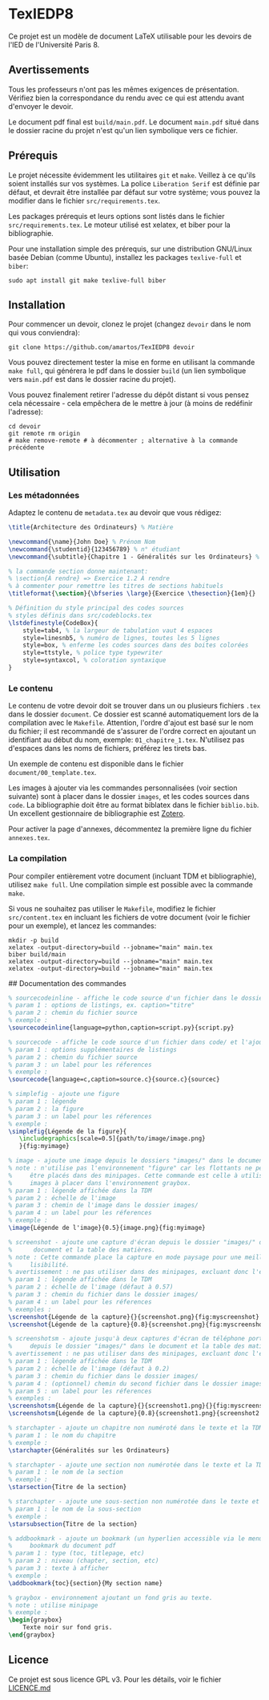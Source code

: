 # TexIEDP8

Ce projet est un modèle de document LaTeX utilisable pour les devoirs de
l'IED de l'Université Paris 8.

## Avertissements

Tous les professeurs n'ont pas les mêmes exigences de présentation. Vérifiez
bien la correspondance du rendu avec ce qui est attendu avant d'envoyer le
devoir.

Le document pdf final est `build/main.pdf`. Le document `main.pdf` situé dans le
dossier racine du projet n'est qu'un lien symbolique vers ce fichier.

## Prérequis

Le projet nécessite évidemment les utilitaires `git` et `make`. Veillez à ce
qu'ils soient installés sur vos systèmes. La police `Liberation Serif` est
définie par défaut, et devrait être installée par défaut sur votre système;
vous pouvez la modifier dans le fichier `src/requirements.tex`.

Les packages prérequis et leurs options sont listés dans le fichier
`src/requirements.tex`. Le moteur utilisé est xelatex, et biber pour la
bibliographie.

Pour une installation simple des prérequis, sur une distribution GNU/Linux basée
Debian (comme Ubuntu), installez les packages `texlive-full` et `biber`:

```
sudo apt install git make texlive-full biber
```

## Installation

Pour commencer un devoir, clonez le projet (changez `devoir` dans le nom qui
vous conviendra):

```
git clone https://github.com/amartos/TexIEDP8 devoir
```

Vous pouvez directement tester la mise en forme en utilisant la commande `make
full`, qui générera le pdf dans le dossier `build` (un lien symbolique vers
`main.pdf` est dans le dossier racine du projet).

Vous pouvez finalement retirer l'adresse du dépôt distant si vous pensez cela
nécessaire - cela empêchera de le mettre à jour (à moins de redéfinir
l'adresse):

```
cd devoir
git remote rm origin
# make remove-remote # à décommenter ; alternative à la commande précédente
```

## Utilisation

### Les métadonnées

Adaptez le contenu de `metadata.tex` au devoir que vous rédigez:

```latex
\title{Architecture des Ordinateurs} % Matière

\newcommand{\name}{John Doe} % Prénom Nom
\newcommand{\studentid}{123456789} % n° étudiant
\newcommand{\subtitle}{Chapitre 1 - Généralités sur les Ordinateurs} % Titre du devoir

% la commande section donne maintenant: 
% \section{À rendre} => Exercice 1.2 À rendre
% à commenter pour remettre les titres de sections habituels
\titleformat{\section}{\bfseries \large}{Exercice \thesection}{1em}{}

% Définition du style principal des codes sources
% styles définis dans src/codeblocks.tex
\lstdefinestyle{CodeBox}{
    style=tab4, % la largeur de tabulation vaut 4 espaces
    style=linesnb5, % numéro de lignes, toutes les 5 lignes
    style=box, % enferme les codes sources dans des boites colorées
    style=ttstyle, % police type typewriter
    style=syntaxcol, % coloration syntaxique
}
```

### Le contenu

Le contenu de votre devoir doit se trouver dans un ou plusieurs fichiers `.tex`
dans le dossier `document`. Ce dossier est scanné automatiquement lors de la
compilation avec le `Makefile`. Attention, l'ordre d'ajout est basé sur le nom
du fichier; il est recommandé de s'assurer de l'ordre correct en ajoutant un
identifiant au début du nom, exemple: `01_chapitre_1.tex`. N'utilisez pas
d'espaces dans les noms de fichiers, préférez les tirets bas.

Un exemple de contenu est disponible dans le fichier `document/00_template.tex`.

Les images à ajouter via les commandes personnalisées (voir section suivante)
sont à placer dans le dossier `images`, et les codes sources dans `code`. La
bibliographie doit être au format biblatex dans le fichier `biblio.bib`. Un
excellent gestionnaire de bibliographie est [Zotero](https://www.zotero.org/).

Pour activer la page d'annexes, décommentez la première ligne du fichier
`annexes.tex`.

### La compilation

Pour compiler entièrement votre document (incluant TDM et bibliographie),
utilisez `make full`. Une compilation simple est possible avec la commande
`make`.

Si vous ne souhaitez pas utiliser le `Makefile`, modifiez le fichier
`src/content.tex` en incluant les fichiers de votre document (voir le fichier
pour un exemple), et lancez les commandes:

```
mkdir -p build
xelatex -output-directory=build --jobname="main" main.tex
biber build/main
xelatex -output-directory=build --jobname="main" main.tex
xelatex -output-directory=build --jobname="main" main.tex
```

## Documentation des commandes

```latex
% sourcecodeinline - affiche le code source d'un fichier dans le dossier code/
% param 1 : options de listings, ex. caption="titre"
% param 2 : chemin du fichier source
% exemple :
\sourcecodeinline{language=python,caption=script.py}{script.py}

% sourcecode - affiche le code source d'un fichier dans code/ et l'ajoute à la TDM
% param 1 : options supplémentaires de listings
% param 2 : chemin du fichier source
% param 3 : un label pour les réferences
% exemple :
\sourcecode{language=c,caption=source.c}{source.c}{sourcec}

% simplefig - ajoute une figure
% param 1 : légende
% param 2 : la figure
% param 3 : un label pour les réferences
% exemple :
\simplefig{Légende de la figure}{
   \includegraphics[scale=0.5]{path/to/image/image.png}
   }{fig:myimage}

% image - ajoute une image depuis le dossiers "images/" dans le document et la TDM
% note : n'utilise pas l'environnement "figure" car les flottants ne peuvent
%     être placés dans des minipages. Cette commande est celle à utiliser pour les
%     images à placer dans l'environnement graybox.
% param 1 : légende affichée dans la TDM
% param 2 : échelle de l'image
% param 3 : chemin de l'image dans le dossier images/
% param 4 : un label pour les réferences
% exemple :
\image{Légende de l'image}{0.5}{image.png}{fig:myimage}

% screenshot - ajoute une capture d'écran depuis le dossier "images/" dans le
%      document et la table des matières.
% note : Cette commande place la capture en mode paysage pour une meilleure
%     lisibilité.
% avertissement : ne pas utiliser dans des minipages, excluant donc l'environnement graybox.
% param 1 : légende affichée dans le TDM
% param 2 : échelle de l'image (défaut à 0.57)
% param 3 : chemin du fichier dans le dossier images/
% param 4 : un label pour les réferences
% exemples :
\screenshot{Légende de la capture}{}{screenshot.png}{fig:myscreenshot}
\screenshot{Légende de la capture}{0.8}{screenshot.png}{fig:myscreenshot}

% screenshotsm - ajoute jusqu'à deux captures d'écran de téléphone portable côte à côte, 
%     depuis le dossier "images/" dans le document et la table des matières.
% avertissement : ne pas utiliser dans des minipages, excluant donc l'environnement graybox.
% param 1 : légende affichée dans le TDM
% param 2 : échelle de l'image (défaut à 0.2)
% param 3 : chemin du fichier dans le dossier images/
% param 4 : (optionnel) chemin du second fichier dans le dossier images/
% param 5 : un label pour les réferences
% exemples :
\screenshotsm{Légende de la capture}{}{screenshot1.png}{}{fig:myscreenshot}
\screenshotsm{Légende de la capture}{0.8}{screenshot1.png}{screenshot2.png}{fig:myscreenshots}

% starchapter - ajoute un chapitre non numéroté dans le texte et la TDM
% param 1 : le nom du chapitre
% exemple :
\starchapter{Généralités sur les Ordinateurs}

% starchapter - ajoute une section non numérotée dans le texte et la TDM
% param 1 : le nom de la section
% exemple :
\starsection{Titre de la section}

% starchapter - ajoute une sous-section non numérotée dans le texte et la TDM
% param 1 : le nom de la sous-section
% exemple :
\starsubsection{Titre de la section}

% addbookmark - ajoute un bookmark (un hyperlien accessible via le menu
%     bookmark du document pdf
% param 1 : type (toc, titlepage, etc)
% param 2 : niveau (chapter, section, etc)
% param 3 : texte à afficher
% exemple :
\addbookmark{toc}{section}{My section name}

% graybox - environnement ajoutant un fond gris au texte.
% note : utilise minipage
% exemple :
\begin{graybox}
    Texte noir sur fond gris.
\end{graybox}
```

## Licence

Ce projet est sous licence GPL v3. Pour les détails, voir le fichier
[LICENCE.md](LICENCE.md)

